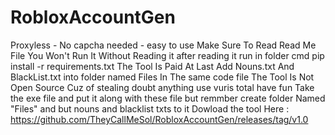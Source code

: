 # RobloxAccountGen
Proxyless - No capcha needed - easy to use
Make Sure To Read Read Me File You Won't Run It Without Reading it 
after reading it run in  folder cmd pip install -r requirements.txt
The Tool Is Paid 
At Last Add Nouns.txt And BlackList.txt into folder named Files In The same code file
The Tool Is Not Open Source Cuz of stealing doubt anything use vuris total
have fun
Take the exe file and put it along with these file but remmber create folder Named "Files" and but nouns and blacklist txts to it
Dowload the tool Here : https://github.com/TheyCallMeSol/RobloxAccountGen/releases/tag/v1.0
